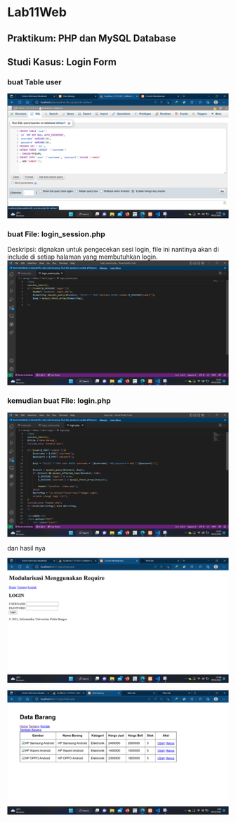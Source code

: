 # Lab11Web


## Praktikum: PHP dan MySQL Database
## Studi Kasus: Login Form


### buat Table user
![Gambar 1](ss/1.png)


### buat File: login_session.php
Deskripsi: dignakan untuk pengecekan sesi login, file ini nantinya akan di include di
setiap halaman yang membutuhkan login.
![Gambar 2](ss/2.png)

### kemudian buat File: login.php
![Gambar 3](ss/3.png)

dan hasil nya

![Gambar 4](ss/4.png)

![Gambar 5](ss/5.png)



